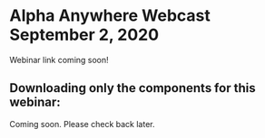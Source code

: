 # Alpha Anywhere Webcast September 2, 2020

Webinar link coming soon!

## Downloading only the components for this webinar:

Coming soon. Please check back later.